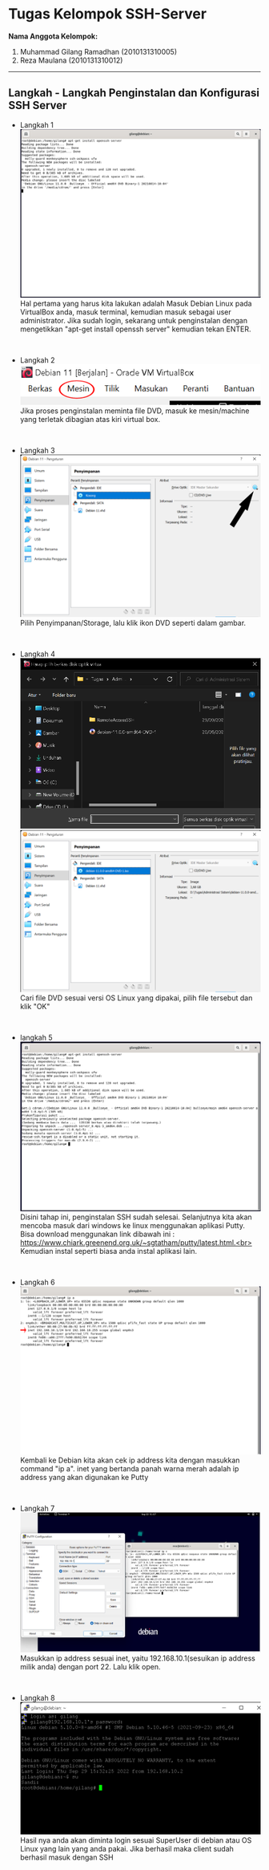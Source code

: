 # Tugas Kelompok SSH-Server
**Nama Anggota Kelompok:**

1. Muhammad Gilang Ramadhan (2010131310005)
2. Reza Maulana (2010131310012)

---

## Langkah - Langkah Penginstalan dan Konfigurasi SSH Server

- Langkah 1
![alt text](img/ssh-1.png)
Hal pertama yang harus kita lakukan adalah Masuk Debian Linux pada VirtualBox anda, masuk terminal, kemudian masuk sebagai user administrator. Jika sudah login, sekarang untuk penginstalan dengan mengetikkan "apt-get install openssh server" kemudian tekan ENTER.

<br>

- Langkah 2
![alt text](img/ssh-2.png)
Jika proses penginstalan meminta file DVD, masuk ke mesin/machine yang terletak dibagian atas kiri virtual box.

<br>

- Langkah 3
![alt text](img/ssh-3.png)
Pilih Penyimpanan/Storage, lalu klik ikon DVD seperti dalam gambar.

<br>

- Langkah 4
![alt text](img/ssh-4.png)
![alt text](img/ssh-5.png)
Cari file DVD sesuai versi OS Linux yang dipakai, pilih file tersebut dan klik "OK"

<br>

- langkah 5
![alt text](img/ssh-6.png)
Disini tahap ini, penginstalan SSH sudah selesai. Selanjutnya kita akan mencoba masuk dari windows ke linux menggunakan aplikasi Putty. Bisa download menggunakan link dibawah  ini : https://www.chiark.greenend.org.uk/~sgtatham/putty/latest.html.<br>
Kemudian instal seperti biasa anda instal aplikasi lain.

<br>

- Langkah 6
![alt text](img/ssh-7.png)
Kembali ke Debian kita akan cek ip address kita dengan masukkan command "ip a". inet yang bertanda panah warna merah adalah ip address yang akan digunakan ke Putty 

<br>

- Langkah 7
![alt text](img/ssh-8.png)
Masukkan ip address sesuai inet, yaitu 192.168.10.1(sesuikan ip address milik anda) dengan port 22. Lalu klik open.

<br>

- Langkah 8
![alt text](img/ssh-9.png)
Hasil nya anda akan diminta login sesuai SuperUser di debian atau OS Linux yang lain yang anda pakai. Jika berhasil maka client sudah berhasil masuk dengan SSH
